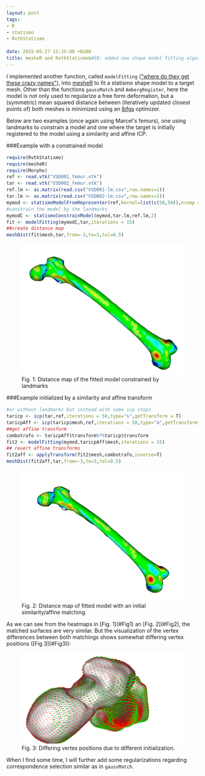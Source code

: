 ```yaml
---
layout: post
tags: 
- R 
- statismo
- RvtkStatismo

date: 2015-05-27 15:25:00 +0200
title: mesheR and RvtkStatismo&#58; added new shape model fitting algorithm
---
```


I implemented another function, called ```modelFitting``` (["where do they get these crazy names"](https://www.youtube.com/watch?v=04JTrqsLvG8=)), into [mesheR](https://github.com/zarquon42b/mesheR) to fit a statismo shape model to a target mesh. Other than the functions ```gaussMatch``` and ```AmbergRegister```, here the model is not only used to regularize a free form deformation, but a (symmetric) mean squared distance between (iteratively updated closest points of) both meshes is minimized using an [lbfgs](http://cran.r-project.org/web/packages/lbfgs/) optimizer.

Below are two examples (once again using Marcel's femurs), one using landmarks to constrain a model and one where the target is initially registered to the model using a similarity and affine ICP.


###Example with a constrained model


```r
require(RvtkStatismo)
require(mesheR)
require(Morpho)
ref <- read.vtk("VSD001_femur.vtk")
tar <- read.vtk("VSD002_femur.vtk")
ref.lm <- as.matrix(read.csv("VSD001-lm.csv",row.names=1))
tar.lm <- as.matrix(read.csv("VSD002-lm.csv",row.names=1))
mymod <- statismoModelFromRepresenter(ref,kernel=list(c(50,50)),ncomp = 100,isoScale = 0.1)
#constrain the model by the landmarks
mymodC <- statismoConstrainModel(mymod,tar.lm,ref.lm,2)
fit <- modelFitting(mymodC,tar,iterations = 15)
##create distance map
meshDist(fit$mesh,tar,from=-3,to=3,tol=0.5)

```

<a id="Fig1"></a>
<figure class="center">
    <img rel="zoom" src="/resources/images/fitConstrained.png" alt="figure1" width="450" >
 <figcaption>Fig. 1: Distance map of the fitted model constrained by landmarks</figcaption>
</figure> 
###Example initialized by a similarity and affine transform

```r
#or without landmarks but instead with some icp steps
taricp <- icp(tar,ref,iterations = 50,type="s",getTransform = T)
taricpAff <- icp(taricp$mesh,ref,iterations = 50,type="a",getTransform = T)
##get affine transform
combotrafo <- taricpAff$transform%*%taricp$transform
fit2 <- modelFitting(mymod,taricpAff$mesh,iterations = 15)
## revert affine transforms
fit2aff <- applyTransform(fit2$mesh,combotrafo,inverse=T)
meshDist(fit2aff,tar,from=-3,to=3,tol=0.5)
```
<a id="Fig2"></a>
<figure class="center">
    <img rel="zoom" src="/resources/images/fitAffineMatched.png" alt="figure2" width="450" >
<figcaption>Fig. 2: Distance map of fitted model with an initial similarity/affine matching.</figcaption>
</figure> 
As we can see from the heatmaps in [Fig. 1](#Fig1) an [Fig. 2](#Fig2), the matched surfaces are very similar. But the visualization of the vertex differences between both matchings shows somewhat differing vertex positions ([Fig 3](#Fig3)):

<a id="Fig3"></a>
<figure class="center">
    <img rel="zoom" src="/resources/images/vertdiff.png" alt="figure3" width="450" >
<figcaption>Fig. 3: Differing vertex positions due to different initialization.</figcaption>
</figure> 

When I find some time, I will further add some regularizations regarding correspondence selection similar as in ```gaussMatch```.
